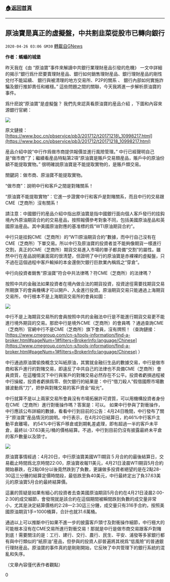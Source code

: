###  [:house:返回首頁](https://github.com/ourhimalayas/txt)
---

## 原油寶是真正的虛擬盤，中共割韭菜從股市已轉向銀行
`2020-04-26 03:06 GM30` [轉載自GNews](https://gnews.org/zh-hant/184925/)

**作者：螞蟻的城堡**

昨天我在《由 “原油寶”事件來解讀中共銀行業理財産品引發的危機》 一文中詳細的揭示“銀行爲什麽要賣理財産品、銀行如何銷售理財産品、銀行理財産品的剛性兌付不能延續、 銀行與被清理的地方交易所、P2P的關系 、 銀行內部如何實施詐騙及銀行推卸責任和維穩。” 這些問題之間的關聯，今天我將進一步解析原油寶的事件。

爲什麽說“原油寶”是虛擬盤？ 我們先來認真看原油寶的産品介紹 ，下圖和內容來源銀行官網：

![](https://s3.amazonaws.com/gnews-media-offload/wp-content/uploads/2020/04/26025704/2-92.png)

原文鏈接： [https://www.boc.cn/pbservice/pb3/201712/t20171218\_10998217.html](https://www.boc.cn/pbservice/pb3/201712/t20171218_10998217.html)

産品介紹中說“中行作爲做市商提供報價並進行風險管理。” 中行已經聲明自己是“做市商”了；繼續看産品特點第2項“原油寶是賬戶交易類産品，賬戶中的原油份額不能提取實物。” 很明確說原油寶是不能提取實物的，是賬戶類交易。

關鍵詞：做市商、原油寶不能提取實物。

“做市商”：說明中行和客戶之間是對賭關系！

“原油寶不能提取實物”：它進一步證實中行和客戶是對賭關系，而且中行的交易跟CME（芝商所）沒有關系！

請注意：中國銀行的産品介紹中指出原油寶是指中國銀行面向個人客戶發行的挂鈎境內外原油期貨合約的交易産品，按照報價參考對象不同，包括美國原油産品和英國原油産品。其中美國原油對應的基准標的爲“WTI原油期貨合約”。

中行只是挂鈎CME（芝商所）的“WTI原油期貨合約”數據，而中行自己沒有在CME（芝商所）下單交易。所以中行及原油寶的投資者並不能夠像期貨一樣進行交割，真正的CME（芝商所）期貨交易進入市場的單子都具備“交割”的屬性。雖然中行在産品說明裏面寫的很清楚，但證明了中行的原油寶是赤裸裸的虛擬盤，只不過在這個過程中客戶輸掉的本金還倒欠銀行巨款業內稱爲之“穿倉”。

中行向投資者銷售“原油寶”符合中共法律嗎？符CME（芝商所）的法律嗎？

按照中共的金融法如果投資者在境內做合法的期貨投資，投資途徑需要找期貨交易所期旗下的會員機構才可以開戶、入金進行投資。原油期貨交易只能通過上海期貨交易所，中行根本不是上海期貨交易所的會員如圖：

![](https://s3.amazonaws.com/gnews-media-offload/wp-content/uploads/2020/04/26025825/3-78.png)

中行不是上海期貨交易所的會員按照中共的金融法中行是不能進行期貨交易更不能進行境外期貨的交易。那麽中行是境外CME（芝商所）的會員嗎 ？通過查詢CME（芝商所）官網中行不是CME（芝商所）旗下會員，沒有牌照！（查詢鏈接：[https://www.cmegroup.com/cn-s/tools-information/find-a-broker.html#pageNum=1#filters=BrokerInfo:language/Chinese](https://www.cmegroup.com/cn-s/tools-information/find-a-broker.html#pageNum=1#filters=BrokerInfo:language/Chinese) ）

中行通過原油寶偷換概念又叫紙原油，其實就金融衍生品的數據交易，中行是做市商和客戶進行的對賭交易，即違反了中共自己的法律也不具備CME（芝商所）會員資質，在這種情況下中行與客戶的對賭交易必然存在不公平。投資者虧損過程被中行操縱，投資者虧損爲零、倒欠銀行的結果是：中行“借刀殺人”假借國際市場數據波動爲“刀”，把參與對賭交易的客戶資金“殺光”。

中行就算不是以上兩家交易所會員沒有市場拓展許可資質，可以用機構投資者身份在CME（芝商所）進行對衝操作嗎？答案是：可以。 如果中行參與了對衝操作，中行應該公布詳細的數據，看看中行到目前的公告：4月24日晚間，中行發布了關于“原油寶”産品情況的說明。中行表示，在4月20日結算日，約46%中行客戶主動平倉離場， 約54%中行客戶移倉或到期軋差處理，即有超過一半的客戶未平倉，最終以-37.63美元/桶的價格結算。不過，中行到目前仍沒有披露最終未平倉的客戶數量以及頭寸。

![](https://s3.amazonaws.com/gnews-media-offload/wp-content/uploads/2020/04/26025929/4-41.png)

原油寶事情經過：4月20日，中行原油寶美國WTI期貨５月合約的最後結算日，交易截止時間爲北京時間22:00，原油寶收報11美元，4月21日淩晨WTI期貨5月合約開始暴跌，在2點08分以後竟然跌到了負數，更讓做多投資者絕望的是在2點28-30這三分鍾的結算定價時間段，最低跌至負40美元，中行最終定出了負37.63美元的原油寶5月合約最終結算價。

這裏的質疑是如果有細心的投資者去查美國原油期貨5月合約在4月21日淩晨2:00-2:30的成交細節，會發現就是該合約在這個期間被瞬間跌到負數的成交量非常小，尤其是決定結算價格的2:28—2:30這三分鍾，成交量只有316手合約，按照美國原油期貨1手=1000桶算，合計也就31.6萬桶。

通過以上可以推斷中行如果不進一步的披露客戶頭寸及對衝操作細節，中行極大的可能根本沒有在CME交易所進行對衝交易！那就是中行是做市商交易跟客戶對賭到底！需要關注的是：工行、建行、交行、農行、民生、平安、浦發等多家銀行都有與中行類似的“紙原油”産品，但參與的投資人卻普遍將其視爲“低風險”的普通銀行理財産品，原油寶的事件真的是剛剛開始，它反映了中共管理下的銀行系統的混亂和失序。

（文章內容僅代表作者觀點）

0
